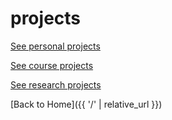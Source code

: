 # projects
[See personal projects](/projects/LBL.md)

[See course projects](/projects/courseprojects.md)

[See research projects](/projects/researchprojects.md)

[Back to Home]({{ '/' | relative_url }})
